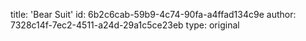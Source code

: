 title: 'Bear Suit'
id: 6b2c6cab-59b9-4c74-90fa-a4ffad134c9e
author: 7328c14f-7ec2-4511-a24d-29a1c5ce23eb
type: original
